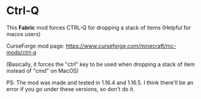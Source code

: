 # Ctrl-Q
This **Fabric** mod forces CTRL-Q for dropping a stack of items (Helpful for macos users)

CurseForge mod page: https://www.curseforge.com/minecraft/mc-mods/ctrl-q

(Basically, it forces the "ctrl" key to be used when dropping a stack of item instead of "cmd" on MacOS)

PS: The mod was made and tested in 1.16.4 and 1.16.5. I think there'll be an error if you go under these versions, so don't do it.
